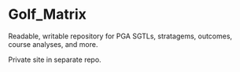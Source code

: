 # Golf_Matrix


Readable, writable repository for PGA SGTLs, stratagems, outcomes, course analyses, and more.

Private site in separate repo.




